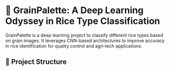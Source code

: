 
# 🌾 GrainPalette: A Deep Learning Odyssey in Rice Type Classification

GrainPalette is a deep learning project to classify different rice types based on grain images. It leverages CNN-based architectures to improve accuracy in rice identification for quality control and agri-tech applications.

## 📁 Project Structure

